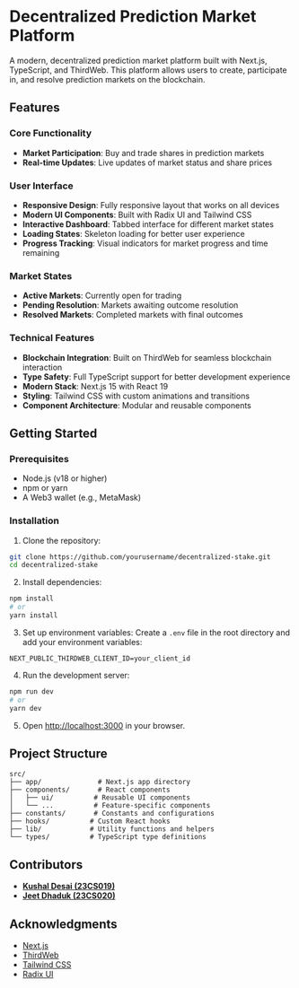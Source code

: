 # Decentralized Prediction Market Platform

A modern, decentralized prediction market platform built with Next.js, TypeScript, and ThirdWeb. This platform allows users to create, participate in, and resolve prediction markets on the blockchain.

## Features

### Core Functionality
- **Market Participation**: Buy and trade shares in prediction markets
- **Real-time Updates**: Live updates of market status and share prices

### User Interface
- **Responsive Design**: Fully responsive layout that works on all devices
- **Modern UI Components**: Built with Radix UI and Tailwind CSS
- **Interactive Dashboard**: Tabbed interface for different market states
- **Loading States**: Skeleton loading for better user experience
- **Progress Tracking**: Visual indicators for market progress and time remaining

### Market States
- **Active Markets**: Currently open for trading
- **Pending Resolution**: Markets awaiting outcome resolution
- **Resolved Markets**: Completed markets with final outcomes

### Technical Features
- **Blockchain Integration**: Built on ThirdWeb for seamless blockchain interaction
- **Type Safety**: Full TypeScript support for better development experience
- **Modern Stack**: Next.js 15 with React 19
- **Styling**: Tailwind CSS with custom animations and transitions
- **Component Architecture**: Modular and reusable components

## Getting Started

### Prerequisites
- Node.js (v18 or higher)
- npm or yarn
- A Web3 wallet (e.g., MetaMask)

### Installation

1. Clone the repository:
```bash
git clone https://github.com/yourusername/decentralized-stake.git
cd decentralized-stake
```

2. Install dependencies:
```bash
npm install
# or
yarn install
```

3. Set up environment variables:
Create a `.env` file in the root directory and add your environment variables:
```
NEXT_PUBLIC_THIRDWEB_CLIENT_ID=your_client_id
```

4. Run the development server:
```bash
npm run dev
# or
yarn dev
```

5. Open [http://localhost:3000](http://localhost:3000) in your browser.

## Project Structure

```
src/
├── app/              # Next.js app directory
├── components/       # React components
│   ├── ui/          # Reusable UI components
│   └── ...          # Feature-specific components
├── constants/       # Constants and configurations
├── hooks/          # Custom React hooks
├── lib/            # Utility functions and helpers
└── types/          # TypeScript type definitions
```

## Contributors

- **[Kushal Desai (23CS019)](https://github.com/KushalvDesai)**
- **[Jeet Dhaduk (23CS020)](https://github.com/23CS020DhadukJeet)**

## Acknowledgments

- [Next.js](https://nextjs.org/)
- [ThirdWeb](https://thirdweb.com/)
- [Tailwind CSS](https://tailwindcss.com/)
- [Radix UI](https://www.radix-ui.com/)
